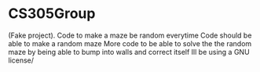 # CS305Group

(Fake project). Code to make a maze be random everytime 
Code should be able to make a random maze
More code to be able to solve the the random maze by being able to bump into walls and correct itself
Ill be using a GNU license/
